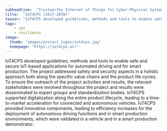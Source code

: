 ```yaml
---
subheadline:  "Trustworthy Internet of Things for Cyber-Physical Systems"
title:  "IoT4CPS (2017-2020)"
teaser: "IoT4CPS developed guidelines, methods and tools to enable safe and secure IoT-based applications for automated driving and for smart production."
tags:
    - cps
    - resilience
image:
  thumb: "images/project_logos/iot4cps.jpg"
  homepage: "https://iot4cps.at/"
---
```


<!--more-->

IoT4CPS developed guidelines, methods and tools to enable safe and secure IoT-based applications for automated driving and for smart production. The project addressed safety and security aspects in a holistic approach both along the specific value chains and the product life cycles. To ensure the outreach of the project activities and results, the relevant stakeholders were involved throughout the project and results were disseminated to expert groups and standardization bodies. IoT4CPS supported digitalization along the entire product lifecycle, leading to a time-to-market acceleration for connected and autonomous vehicles. IoT4CPS provided innovative components, leading to efficiency increases for the deployment of autonomous driving functions and in smart production environments, which were validated in a vehicle and in a smart production demonstrator. 
